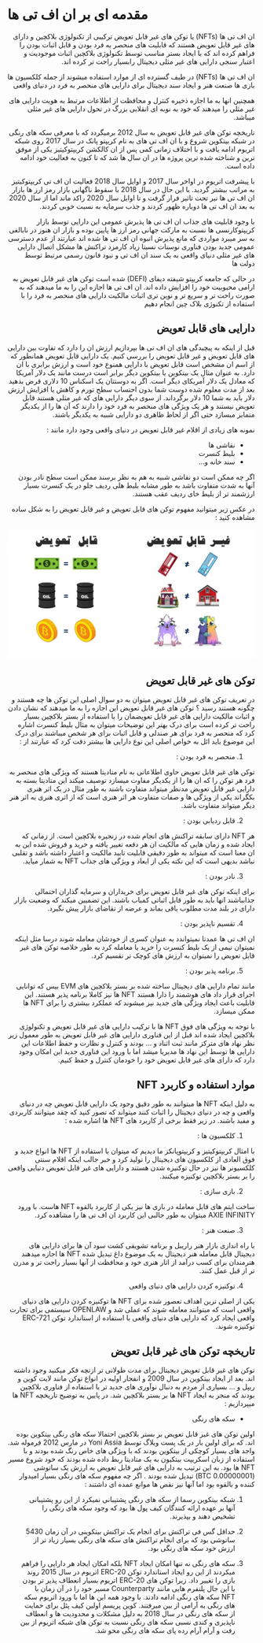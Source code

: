 # مقدمه ای بر ان اف تی ها
<div dir="rtl">

ان اف تی ها (NFTs) یا توکن های غیر قابل تعویض ترکیبی از تکنولوژی بلاکچین و دارای های غیر قابل تعویض هستند که قابلیت های منحصر به فرد بودن و قابل اثبات بودن را فراهم کرده اند که با ایجاد بستر مناسب توسط تکنولوژی بلاکچین اثبات موجودیت و اعتبار سنجی دارایی های غیر مثلی دیجیتال رابسیار راحت تر کرده اند.

ان اف تی ها (NFTs) در طیف گسترده ای از موارد استفاده میشوند از جمله کلکسیون ها بازی ها صنعت هنر و ایجاد سند دیجیتال برای دارایی های منحصر به فرد در دنیای واقعی
 
همچنین انها به ما اجازه ذخیره کنترل و محافظت از اطلاعات مرتبط به هویت دارایی های غیر مثلی را میدهند که خود به نوبه ای انقلابی بزرگ در تحول دارایی های غیر مثلی میباشد.

 تاریخچه توکن های غیر قابل تعویض به سال 2012 برمیگردد که با معرفی سکه های رنگی در شبکه بیتکوین شروع و با ان اف تی های به نام کریپتو پانک در سال 2017 روی شبکه اتریوم ادامه یافت و با اختلاف زمانی کمی پس از ان کالکشن کریپتوکیتیز یکی از موفق ترین و شناخته شده ترین پروژه ها در ان سال ها شد که تا کنون به فعالیت خود ادامه داده است.
 
 با پیشرفت اتریوم در اواخر سال 2017 و اوایل سال 2018 فعالیت ان اف تی کریپتوکیتیز به مراتب بیشتر گردید. با این حال در سال 2018 با سقوط ناگهانی بازار رمز ارز ها بازار ان اف تی ها نیر تحت تاثیر فرار گرفت و تا اوایل سال 2020 راکد ماند اما از سال 2020 به بعد ان اف تی ها دوباره ظهور کردند و جذب سرمایه به نسبت خوبی کردند.

 با وجود قابلیت های جذاب ان اف تی ها پذیرش عمومی این دارایی توسط بازار کریپتوکارنسی ها نسبت به مارکت جهانی رمز ارز ها پایین بوده و بازار ان هنوز در نابالغی به سر میبرد مواردی که مانع پذیرش انبوه ان اف تی ها شده اند عبارتند از عدم دسترسی عمومی جدید بودن فناوری نوسنات نسبتا زیاد کارمزد تراکنش ها مشکل اتصال دارایی های غیر مثلی دنیای واقعی به یک سند ان اف تی و نبود فانون رسمی مرتبط توسط دولت ها
 
 در حالی که جامعه کریپتو شیفته دیفای (DEFI) شده است توکن های غیر قابل تعویض به ارامی محبوبیت خود را افزایش داده اند. ان اف تی ها اجازه این را به ما میدهند که به صورت راحت تر و سریع تر و نوین تری اثبات مالکیت دارایی های منحصر به فرد را با استفاده از تکنوژی بلاک چین انجام دهیم 

## دارایی های قابل تعویض 
 
 قبل از اینکه به پیچیدگی های ان اف تی ها بپردازیم ارزش ان را دارد که تفاوت بین دارایی های قابل تعویض و غیر قابل تعویض را بررسی کنیم. یک دارایی قابل تعویض همانطور که از اسم ان مشخص است قابل تعویض با دارایی همنوع خود است و ارزش برابری با ان دارد. به عنوان مثال یک بیتکوین با بیتکوین دیگر برابر است درست مانند یک دلار آمریکا که معادل یک دلار آمریکای دیگر است. اگر به دوستتان یک اسکناس 10 دلاری قرض بدهید بعد از مدت معلوم شده دوست شما بدون احتساب سطح تورم و کاهش یا افزایش ارزش دلار باید به شما 10 دلار برگرداند. از سوی دیگر دارایی های که غیر مثلی هستند قابل تعویض نیستند و هر یک ویژگی های منحصر به فرد خود را دارند که آن ها را از یکدیگر متمایز میسازد حتی اگر از لحاظ ظاهری دو دارایی شبیه به یکدیگر باشند.
 
 نمونه های زیادی از اقلام غیر قابل تعویض در دنیای واقعی وجود دارد مانند :
 
 - نقاشی ها
 - بلیط کنسرت
 - سند خانه و...
 
 اگر چه ممکن است دو نقاشی شبیه به هم به نظر برسند ممکن است سطح نادر بودن آنها به شدت متفاوت باشد به طور مشابه بلیط هلی ردیف جلو در یک کنسرت بسیار ارزشمند تر از بلیط خای ردیف عقب هستند.
 
 در عکس زیر میتوانید مفهوم توکن های قابل تعویض و غیر قابل تعویض را به شکل ساده مشاهده کنید :
 
![alt text](https://github.com/rapexa/Introduction-to-NFTs/blob/main/Pictures/Fungible-vs-Non-Fungible-Tokens.jpg?raw=true)

 ## توکن های غیر قابل تعویض
 
در تعریف توکن های غیر قابل تعویض میتوان به دو سوال اصلی این توکن ها چه هستند و چگونه هستند رسید ؟ توکن های غیر قابل تعویض این اجازه را به ما میدهند که نشان دادن و اثبات مالکیت دارایی های غیر قابل تعویضمان را با استفاده از بستر بلاکچین بسیار راحت تر کرده است برای درک بهتر این توضیحات میتوان به مثال بلیط کنسرت اشاره کرد که منحصر به فرد برای هر صندلی و قابل اثبات برای هر شخص میباشند برای درک این موضوع باید ائل به خواص اصلی این نوع دارایی ها بیشتر دقت کرد که عبارتند از :
 
 1. منحصر به  فرد بودن : 
 
  توکن های غیر قابل تعویض حاوی اطلاعاتی به نام متادیتا هستند که ویژگی های منحصر به فرد هر توکن را که ان ها را از یکدیگر مفاوت میسازد توصیف میکند این متادیتا بسته به دارایی غیر قابل تعویض مدنظر میتواند متفاوت باشند به طور مثال در یک اثر هنری بکگراند یکی از ویژگی ها و صفات متفاوت هر اثر هنری است که از اثری هنری به اثر هنر دیگر میتواند متفاوت باشد.
 
 2. قابل ردیابی بودن :

 هر NFT دارای سابقه تراکنش های انجام شده در زنجیره بلاکچین است. از زمانی که ایجاد شده و زمان هایی که مالکیت ان هر دفعه تغییر یافته و خرید و فروش شده این به ان معنا است که میتواند به طور دقیقی قابلیت تایید مالکیت و اعتبار داشته باشد و تقلبی نباشد بدیهی است که این نکته یکی از ابعاد و ویژگی های جذاب NFT به شمار میاید.
 
 3. نادر بودن :
 
 برای اینکه توکن های غیر قابل تعویض برای خریداران و سرمایه گذاران احتمالی جذابباشند انها باید به طور قابل اثباتی کمیاب باشند. این تضمیین میکند که وضعیت بازار دارای در بلند مدت مطلوب باقی بماند و عرضه از تقاضای بازار پیش نگیرد.
 
 4. تقسیم ناپذیر بودن :
 
 ان اف تی  ها عمدتا نمیتواندد به عنوان کسری از خودشان معامله شوند درسا مثل اینکه نمیتوان نیمی از یک بلیط کنسرت را خرید یا معامله کرد به طور خلاصه  توکن های غیر قابل تعویض را نمیتوان به ارزش های کوچک تر تقسیم کرد.
  
 5. برنامه پذیر بودن :
 
 مانند تمام دارایی های دیجیتال ساخته شده بر بستر بلاکچین های EVM بیس که توانایی اجرای قرار داد های هوشمند را دارا هستند NFT ها نیز کاملا برنامه پذیر هستند. این قابلیت باعث ایجاد ویژگی های جدید نیز میشوند که عملکرد بیشتری را برای NFT ها ممکن میسازد.
 
 با توجه به ویژگی های فوق NFT ها با ترکیب دارایی های غیر قابل تعویض و تکنولوژی بلاکچین ایجاد شده اند قبل از این فناوری دارایی های غیر قابل تعویض به طور معمول زیر نظر نهاد های مترکز مانند ثبت اثناد و ... بودند و کنترل و نظارت و حفظ اطلاعات این دارایی ها توسط این نهاد ها مدیریا میشد اما با ورود این فناوری جدید این امکان وجود دارد که دارای های غیر قابل تعویض خود را خودمان کنترل و حفظ کنیم.
 
 ## موارد استفاده و کاربرد NFT
 
 به دلیل اینکه NFT ها میتوانند به طور دقیق وجود یک دارایی قابل تعویض چه در دنیای واقعی و چه در دنیای دیجیتال را اثبات کنند میتواند که تصور کنید که چقد میتوانند کاربردی و مفید باشند. در زیر فقط برخی از کاربرد های NFT ها اشاره شده :
 
 1. کلکسیون ها :
 
 با امثال کریپتوکیتیز و کریپتوپانکز ما دیدیم که میتوان با استفاده از NFT ها انواع جدید و فوق العادی از کلکسیون های دیجیتال را تولید کرد و خبر جالب اینکه اقلام سنتی کلکسیونر ها نیز در حال توکنیزه شدن هستند و دارایی های غیر قابل تعویض دنیایی واقعی را بر بستر بلاکچین توکنیزه میکنند.
 
 2. بازی سازی :
 
 ساخت ایتم های قابل معامله در بازی ها نیز یکی از کاربرد بالقوه NFT هاست. با ورود AXIE INFINITY میتوان به طور جالبی این کاربرد ان اف تی ها را مشاهده کرد.
 
 3. صنعت هنر :
 
 با راه اندازی بازار هنر راریبل و برنامه تشویقی کشت سود آن ها برای دارایی های دیجیتال قابل معامله هنر دیجیتال به یک موضوع داغ تبدیل شده NFT ها اجازه میدهند هنرمندان برای کسب درآمد از اثار هنری خود و محافظت از آنها بسیار راحت تر و مدرن تر از قبل عمل کنند.
 
 4. توکنیزه کردن دارایی های دنیای واقعی
 
 یکی از اصلی ترین اهداف تعصور شده برای NFT ها توکنیزه کردن دارایی های دنیای واقعی است که میتوانند معامله شوند که عملی شد و OPENLAW سیستمی برای تجارت واقعی ایجاد کرد که دارایی های دنیای واقعی با استفاده از استاندارد توکن ERC-721 توکنیزه شوند.
 
 ## تاریخچه توکن های غیر قابل تعویض 
 
 توکن های غیر قابل تعویض دیجیتال برای مدت طولانی تر ازنچه فکر میکنید وجود داشته اند. بعد از ایجاد بیتکوین در سال 2009 و انفجار اولیه در انواع توکن مانند لایت کوین و ریپل و ... بسیاری از مردم به دنبال نوآوری های جدید تر با استفاده از فناوری بلاکچین بودند که منجر به ایجاد NFT ها بر بستر بلاکچین شد. در پایین به توضیح تاریخچه NFT ها میپردازیم :
 
 - سکه های رنگی 
 
 اولین توکن های غیر قابل تعویض بر بستر بلاکچین احتمالا سکه های رنگی بیتکوین بوده اند. که برای اولین بار در یک پست وبلاگ توسط Yoni Assia در مارس 2012 فرموله شد. واجد های بسیار کوچکی از بیتکوین بودند که با ویژگی های خاص رنگ شده بودند و با استفاده از زبان اسکریپت بیتکیون به یک متادیتا ربط داده شده بودند که خود شروع مسیر NFT ها بود. به این ترتیب به دارایی های غیر قابل تعویض به ارزش یک ساتوشی (0.00000001 BTC) تبدیل شده بودند . اگر چه مفهوم سکه های رنگی بسیار امیدوار کننده و بالقوه بود اما آنها نیز نقص ها موانع عمده ای داشتند :
 
 1. شبکه بیتکوین رسما از سکه های رنگی پشتیبانی نمیکرد از این رو پشتیبانی آنها بر عهده ارائه کنندگان کیف پول ها بود که وجود سکه های رنگی را تشخیص دهند و بپذیرند.
 
 2. حداقل گس فی تراکنش برای انجام یک تراکنش بیتکوینی در آن زمان 5430 ساتوشی بود که برای انجام تراکنش های سکه های رنگی بسیار زیاد تر از ارزش خود سکه های رنگی بود.
 
 3. سکه های رنگی نه تنها امکان ایجاد NFT بلکه امکان ایجاد هر دارایی را فراهم میکردند از این رو ایجاد استاندارد توکن ERC-20 اتریوم در سال 2015 روند بازی را تغییر داد. زیرا توکن های ERC-20 اتریوم بسیار انعطاف پذیر تر بودن با این جال پلتفرم هایی مانند Counterparty مسیر خود را در آن زمان با NFT سکه های رنگی ادامه دادند. با وجود همه این ها اما با ورود اتریوم سکه های رنگی به آرامی از بین میرفتند. کوین پریسم اولین کیف پئل برای حمایت از سکه های رنگی در سال 2018 به دلیل مشکلات و محدودیت ها و انعطاف ناپذیری و کندی نسبی سکه های رنگی نسبت به توکن های شبکه اتریوم از بین رفت و آرام آرام رده پای سکه های رنگی محو شد.
</div>

